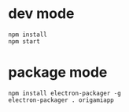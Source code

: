 
# dev mode
```
npm install
npm start
```

# package mode

```
npm install electron-packager -g
electron-packager . origamiapp

```